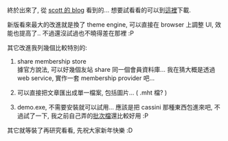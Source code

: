 終於出來了, 從 [scott 的 blog](http://scottwater.com/blog/archive/community-server-2007-beta-1-available/) 看到的... 想要試看看的可以到[這裡](http://communityserver.org/forums/568417/ShowThread.aspx#568417)下載.

新版看來最大的改進就是換了 theme engine, 可以直接在 browser 上調整 UI, 效能也提高了.. 不過還沒試過也不曉得差在那裡 :P

其它改進我列幾個比較特別的:

1. share membership store  
   據官方說法, 可以好幾個友站 share 同一個會員資料庫... 我在猜大概是透過 web service, 實作一套 membership provider 吧...

2. 可以直接把文章匯出成單一檔案, 包括圖片... ( .mht 檔? )

3. demo.exe, 不需要安裝就可以試用... 應該是把 cassini 那種東西包進來吧, 不過試了一下, 我之前自己弄的[批次檔](/post/ASPNET-Tips-Launch-ASPNET-Web-Sites-without-IIS--VS2005.aspx)還比較好用 :P

其它就等裝了再研究看看, 先祝大家新年快樂 :D